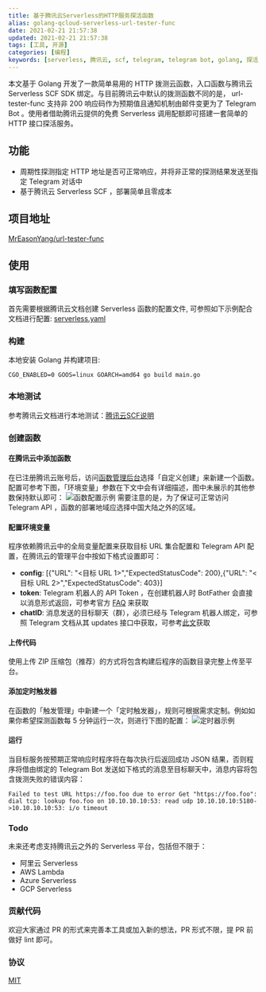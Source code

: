 ```yaml
---
title: 基于腾讯云Serverless的HTTP服务探活函数
alias: golang-qcloud-serverless-url-tester-func
date: 2021-02-21 21:57:38
updated: 2021-02-21 21:57:38
tags: [工具, 开源]
categories: [编程]
keywords: [serverless, 腾讯云, scf, telegram, telegram bot, golang, 探活, HTTP拨测]
---
```

本文基于 Golang 开发了一款简单易用的 HTTP 拨测云函数，入口函数与腾讯云 Serverless SCF SDK 绑定。与目前腾讯云中默认的拨测函数不同的是， url-tester-func 支持非 200 响应码作为预期值且通知机制由邮件变更为了 Telegram Bot 。使用者借助腾讯云提供的免费 Serverless 调用配额即可搭建一套简单的 HTTP 接口探活服务。

## 功能
- 周期性探测指定 HTTP 地址是否可正常响应，并将非正常的探测结果发送至指定 Telegram 对话中
- 基于腾讯云 Serverless SCF ，部署简单且零成本

## 项目地址
[MrEasonYang/url-tester-func](https://github.com/MrEasonYang/url-tester-func)

## 使用
### 填写函数配置
首先需要根据腾讯云文档创建 Serverless 函数的配置文件, 可参照如下示例配合文档进行配置: [serverless.yaml](https://github.com/MrEasonYang/url-tester-func/blob/main/serverless.yaml.example)

### 构建
本地安装 Golang 并构建项目:

   ```shell
   CGO_ENABLED=0 GOOS=linux GOARCH=amd64 go build main.go
   ```
<!--more-->

### 本地测试
参考腾讯云文档进行本地测试：[腾讯云SCF说明](https://github.com/MrEasonYang/url-tester-func/blob/main/README-QCLOUD.md)

### 创建函数
#### 在腾讯云中添加函数
在已注册腾讯云账号后，访问[函数管理后台](https://console.cloud.tencent.com/scf/list-create?rid=5&ns=default&createType=empty)选择「自定义创建」来新建一个函数。配置可参考下图，「环境变量」参数在下文中会有详细描述，图中未展示的其他参数保持默认即可：
![函数配置示例](https://gmiimg.com/cdcfc4c991e4e5ebe8cd5967abc2be54.png)
需要注意的是，为了保证可正常访问 Telegram API ，函数的部署地域应选择中国大陆之外的区域。

#### 配置环境变量
程序依赖腾讯云中的全局变量配置来获取目标 URL 集合配置和 Telegram API 配置，在腾讯云的管理平台中按如下格式设置即可：
- **config**: [{"URL": "<目标 URL 1>","ExpectedStatusCode": 200},{"URL": "<目标 URL 2>","ExpectedStatusCode": 403}]
- **token**: Telegram 机器人的 API Token ，在创建机器人时 BotFather 会直接以消息形式返回，可参考官方 [FAQ](https://telegra.ph/Awesome-Telegram-Bot-11-11) 来获取
- **chatID**: 消息发送的目标聊天（群），必须已经与 Telegram 机器人绑定，可参照 Telegram 文档从其 updates 接口中获取，可参考[此文](https://stackoverflow.com/questions/32423837/telegram-bot-how-to-get-a-group-chat-id)获取

#### 上传代码
使用上传 ZIP 压缩包（推荐）的方式将包含构建后程序的函数目录完整上传至平台。

#### 添加定时触发器
在函数的「触发管理」中新建一个「定时触发器」，规则可根据需求定制。例如如果你希望探测函数每 5 分钟运行一次，则进行下图的配置：
![定时器示例](https://gmiimg.com/ccefcae3568cb512ab1c097b442d90f2.png)

#### 运行
当目标服务按预期正常响应时程序将在每次执行后返回成功 JSON 结果，否则程序将借由绑定的 Telegram Bot 发送如下格式的消息至目标聊天中，消息内容将包含拨测失败的错误内容：
```
Failed to test URL https://foo.foo due to error Get "https://foo.foo": dial tcp: lookup foo.foo on 10.10.10.10:53: read udp 10.10.10.10:5180->10.10.10.10:53: i/o timeout
```

### Todo
未来还考虑支持腾讯云之外的 Serverless 平台，包括但不限于：
- 阿里云 Serverless
- AWS Lambda
- Azure Serverless
- GCP Serverless

### 贡献代码
欢迎大家通过 PR 的形式来完善本工具或加入新的想法，PR 形式不限，提 PR 前做好 lint 即可。

### 协议
[MIT](https://github.com/MrEasonYang/url-tester-func/blob/main/LICENSE)